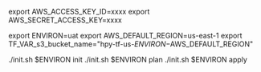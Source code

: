 export AWS_ACCESS_KEY_ID=xxxx
export AWS_SECRET_ACCESS_KEY=xxxx

export ENVIRON=uat
export AWS_DEFAULT_REGION=us-east-1
export TF_VAR_s3_bucket_name="hpy-tf-us-$ENVIRON-$AWS_DEFAULT_REGION"

./init.sh $ENVIRON init
./init.sh $ENVIRON plan
./init.sh $ENVIRON apply
